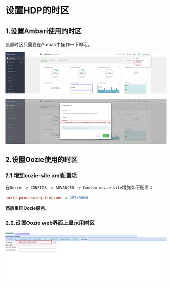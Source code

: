 设置HDP的时区
================================================================================
## 1.设置Ambari使用的时区
设置时区只需要在Ambari中操作一下即可。

![时区设置1](img/27.png)

![时区设置2](img/28.png)

## 2.设置Oozie使用的时区

### 2.1.增加oozie-site.xml配置项
在`Oozie -> CONFIGS -> ADVANCED -> Custom oozie-site`增加如下配置：
```ini
oozie.processing.timezone = GMT+0800
```
**然后重启Oozie服务**。

### 2.2.设置Oozie web界面上显示用时区

![oozie web界面显示时区1](img/32.png)



